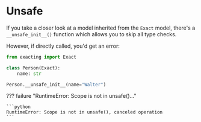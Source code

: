 # Unsafe

If you take a closer look at a model inherited from the `Exact` model, there's a `__unsafe_init__()` function which allows you to skip all type checks.

However, if directly called, you'd get an error:

```python
from exacting import Exact

class Person(Exact):
    name: str

Person.__unsafe_init__(name="Walter")
```

??? failure "RuntimeError: Scope is not in unsafe()…"

    ```python
    RuntimeError: Scope is not in unsafe(), canceled operation
    ```
